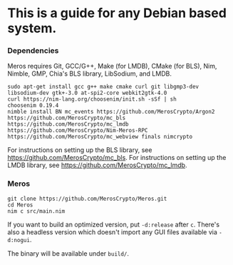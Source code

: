 # This is a guide for any Debian based system.

### Dependencies

Meros requires Git, GCC/G++, Make (for LMDB), CMake (for BLS), Nim, Nimble, GMP, Chia's BLS library, LibSodium, and LMDB.

```
sudo apt-get install gcc g++ make cmake curl git libgmp3-dev libsodium-dev gtk+-3.0 at-spi2-core webkit2gtk-4.0
curl https://nim-lang.org/choosenim/init.sh -sSf | sh
choosenim 0.19.4
nimble install BN mc_events https://github.com/MerosCrypto/Argon2 https://github.com/MerosCrypto/mc_bls https://github.com/MerosCrypto/mc_lmdb https://github.com/MerosCrypto/Nim-Meros-RPC https://github.com/MerosCrypto/mc_webview finals nimcrypto
```

For instructions on setting up the BLS library, see https://github.com/MerosCrypto/mc_bls.
For instructions on setting up the LMDB library, see https://github.com/MerosCrypto/mc_lmdb.

### Meros

```
git clone https://github.com/MerosCrypto/Meros.git
cd Meros
nim c src/main.nim
```

If you want to build an optimized version, put `-d:release` after `c`. There's also a headless version which doesn't import any GUI files available via `-d:nogui`.

The binary will be available under `build/`.
